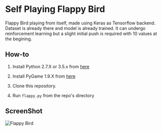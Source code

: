 Self Playing Flappy Bird
===============

Flappy Bird playing from itself, made using Keras as Tensorflow backend. Dataset is already there and model is already trained.
It can undergo reinforcement learning but a slight initial push is required with 10 values at the begining.

How-to
------

1. Install Python 2.7.X or 3.5.x from [here](https://www.python.org/download/releases/)

2. Install PyGame 1.9.X from [here](http://www.pygame.org/download.shtml)

3. Clone this repository.

4. Run `flappy.py` from the repo's directory

ScreenShot
----------

![Flappy Bird](https://i.ibb.co/vDSFYHb/Ford-Mustang.jpg)

[1]: http://www.pygame.org
